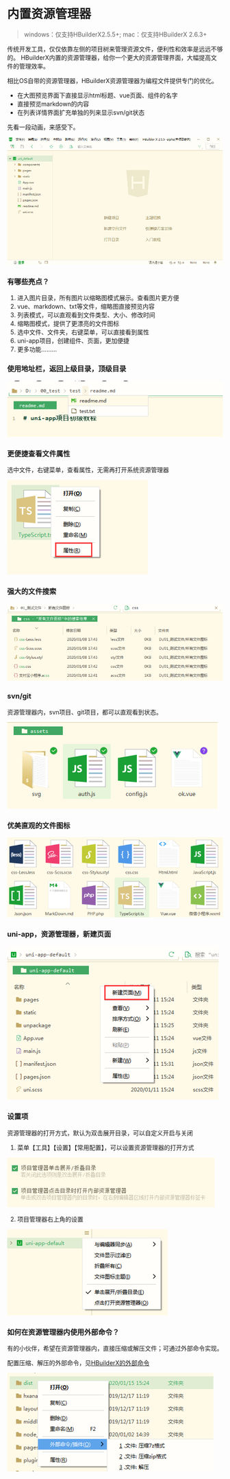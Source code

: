 # 内置资源管理器

> windows：仅支持HBuilderX2.5.5+; mac：仅支持HBuilderX 2.6.3+

传统开发工具，仅仅依靠左侧的项目树来管理资源文件，便利性和效率是远远不够的。
HBuilderX内置的资源管理器，给你一个更大的资源管理界面，大幅提高文件的管理效率。

相比OS自带的资源管理器，HBuilderX资源管理器为编程文件提供专门的优化。
- 在大图预览界面下直接显示html标题、vue页面、组件的名字
- 直接预览markdown的内容
- 在列表详情界面扩充单独的列来显示svn/git状态

先看一段动画，来感受下。

<img src="/static/snapshots/tutorial/explorer/explorer_1.gif" style="zoom:90%" />

### 有哪些亮点？

1. 进入图片目录，所有图片以缩略图模式展示。查看图片更方便
2. vue、markdown、txt等文件，缩略图直接预览内容
3. 列表模式，可以直观看到文件类型、大小、修改时间
4. 缩略图模式，提供了更漂亮的文件图标
5. 选中文件、文件夹，右键菜单，可以直接看到属性
6. uni-app项目，创建组件、页面，更加便捷
7. 更多功能.........

### 使用地址栏，返回上级目录，顶级目录

<img src="/static/snapshots/tutorial/explorer/explorer_2.png" />


### 更便捷查看文件属性

选中文件，右键菜单，查看属性，无需再打开系统资源管理器

<img src="/static/snapshots/tutorial/explorer/explorer_3.png" />

### 强大的文件搜索

<img src="/static/snapshots/tutorial/explorer/explorer_4.png" />


### svn/git 

资源管理器内，svn项目、git项目，都可以直观看到状态。

<img src="/static/snapshots/tutorial/explorer/explorer_5.png" />


### 优美直观的文件图标

<img src="/static/snapshots/tutorial/explorer/explorer_6.png" />

###  uni-app，资源管理器，新建页面

<img src="/static/snapshots/tutorial/explorer/explorer_7.png" />


### 设置项

资源管理器的打开方式，默认为双击展开目录，可以自定义开启与关闭

1. 菜单【工具】【设置】【常用配置】，可以设置资源管理器的打开方式

<img src="/static/snapshots/tutorial/explorer/explorer_8.png" />

2. 项目管理器右上角的设置

<img src="/static/snapshots/tutorial/explorer/explorer_9.png" />

### 如何在资源管理器内使用外部命令？

有的小伙伴，希望在资源管理器内，直接压缩或解压文件；可通过外部命令实现。

配置压缩、解压的外部命令，见[HBuilderX的外部命令](/Tutorial/UserGuide/externalCommands)

<img src="/static/snapshots/tutorial/explorer/explorer_10.png" />
